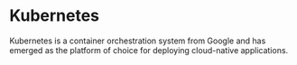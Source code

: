 # Kubernetes

Kubernetes is a container orchestration system from Google and has emerged as the platform of choice for deploying cloud-native applications.